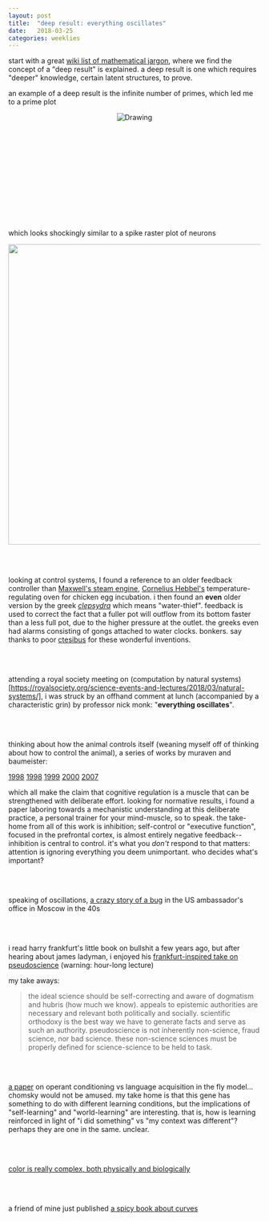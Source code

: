 ```yaml
---
layout: post
title:  "deep result: everything oscillates"
date:   2018-03-25
categories: weeklies
---
```


start with a great [wiki list of mathematical jargon](https://en.wikipedia.org/wiki/List_of_mathematical_jargon#deep), where we find the concept of a "deep result" is explained. a deep result is one which requires "deeper" knowledge, certain latent structures, to prove. 

an example of a deep result is the infinite number of primes, which led me to a prime plot

<div align="center" style=" height: 200px; overflow: hidden">
	<img src="https://upload.wikimedia.org/wikipedia/commons/thumb/0/0a/Primes_-_distribution_-_up_to_19_primorial.png/800px-Primes_-_distribution_-_up_to_19_primorial.png" alt="Drawing"/>
</div>
<br>

which looks shockingly similar to a spike raster plot of neurons

<div align="center">
	<img src="http://actionpotential.com/wordpress/wp-content/uploads/2015/09/polychronization01.png" style="width: 600px;"/>
</div>

<br><br>

looking at control systems, I found a reference to an older feedback controller than [Maxwell's steam engine](https://en.wikipedia.org/wiki/Centrifugal_governor), [Cornelius Hebbel's](https://en.wikipedia.org/wiki/Cornelis_Drebbel#Works) temperature-regulating oven for chicken egg incubation. i then found an **even** older version by the greek [*clepsydra*](https://en.wikipedia.org/wiki/Water_clock#Greco-Roman_world) which means "water-thief". feedback is used to correct the fact that a fuller pot will outflow from its bottom faster than a less full pot, due to the higher pressure at the outlet. the greeks even had alarms consisting of gongs attached to water clocks. bonkers. say thanks to poor [ctesibus](https://en.wikipedia.org/wiki/Ctesibius) for these wonderful inventions. 

<br><br>

attending a royal society meeting on (computation by natural systems)[https://royalsociety.org/science-events-and-lectures/2018/03/natural-systems/], i was struck by an offhand comment at lunch (accompanied by a characteristic grin) by professor nick monk: "**everything oscillates**". 

<br><br>

thinking about how the animal controls itself (weaning myself off of thinking about how to control the animal), a series of works by muraven and baumeister:

[1998](http://psycnet.apa.org/buy/1998-01923-011) 
[1998](http://psycnet.apa.org/buy/1998-00299-017) 
[1999](https://search.proquest.com/docview/199849497?pq-origsite=gscholar) 
[2000](http://psycnet.apa.org/record/2000-03444-003)
[2007](http://journals.sagepub.com/doi/abs/10.1111/j.1467-8721.2007.00534.x) 

which all make the claim that cognitive regulation is a muscle that can be strengthened with deliberate effort. looking for normative results, i found a paper laboring towards a mechanistic understanding at this deliberate practice, a personal trainer for your mind-muscle, so to speak. the take-home from all of this work is inhibition; self-control or "executive function", focused in the prefrontal cortex, is almost entirely negative feedback-- inhibition is central to control. it's what you *don't* respond to that matters: attention is ignoring everything you deem unimportant. who decides what's important? 

<br><br>

speaking of oscillations, [a crazy story of a bug](https://en.wikipedia.org/wiki/The_Thing_(listening_device)) in the US ambassador's office in Moscow in the 40s

<br><br>

i read harry frankfurt's little book on bullshit a few years ago, but after hearing about james ladyman, i enjoyed his [frankfurt-inspired take on pseudoscience](https://www.youtube.com/watch?v=32ZaTKa2IRg) (warning: hour-long lecture)

my take aways: 

> the ideal science should be self-correcting and aware of dogmatism and hubris (how much we know). appeals to epistemic authorities are necessary and relevant both politically and socially. scientific orthodoxy is the best way we have to generate facts and serve as such an authority. pseudoscience is not inherently non-science, fraud science, nor bad science. these non-science sciences must be properly defined for science-science to be held to task. 

<br><br>

[a paper](http://brembs.net/learning/drosophila/foxp/) on operant conditioning vs language acquisition in the fly model... chomsky would not be amused. my take home is that this gene has something to do with different learning conditions, but the implications of "self-learning" and "world-learning" are interesting. that is, how is learning reinforced in light of "i did something" vs "my context was different"? perhaps they are one in the same. unclear. 

<br><br>

[color is really complex, both physically and biologically](https://computergraphics.stackexchange.com/questions/5085/light-intensity-of-an-rgb-value)

<br><br>

a friend of mine just published [a spicy book about curves](https://press.princeton.edu/titles/11108.html) 

